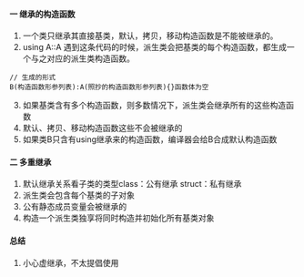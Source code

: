 #### 一 继承的构造函数
1. 一个类只继承其直接基类，默认，拷贝，移动构造函数是不能被继承的。
2. using A::A 遇到这条代码的时候，派生类会把基类的每个构造函数，都生成一个与之对应的派生类构造函数。

```
// 生成的形式
B(构造函数形参列表):A(照抄的构造函数形参列表){}函数体为空
```
3. 如果基类含有多个构造函数，则多数情况下，派生类会继承所有的这些构造函数
4. 默认、拷贝、移动构造函数这些不会被继承的
5. 如果类B只含有using继承来的构造函数，编译器会给B合成默认构造函数

#### 二 多重继承
1. 默认继承关系看子类的类型class：公有继承 struct：私有继承
2. 派生类会包含每个基类的子对象
3. 公有静态成员变量会被继承的
4. 构造一个派生类独享将同时构造并初始化所有基类对象

#### 总结
1. 小心虚继承，不太提倡使用
   